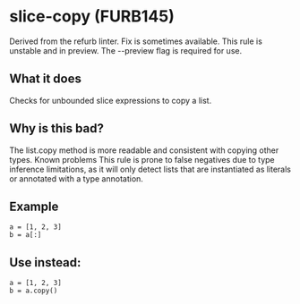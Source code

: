 # slice-copy (FURB145)
Derived from the refurb linter.
Fix is sometimes available.
This rule is unstable and in preview. The --preview flag is required for use.
## What it does
Checks for unbounded slice expressions to copy a list.
## Why is this bad?
The list.copy method is more readable and consistent with copying other
types.
Known problems
This rule is prone to false negatives due to type inference limitations,
as it will only detect lists that are instantiated as literals or annotated
with a type annotation.
## Example
```
a = [1, 2, 3]
b = a[:]
```
## Use instead:
```
a = [1, 2, 3]
b = a.copy()
```